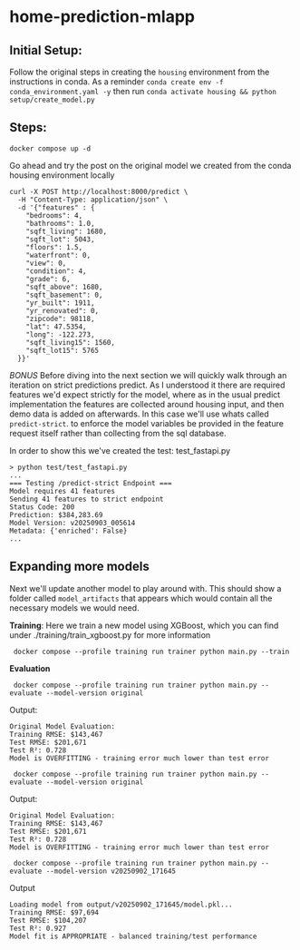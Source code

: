 # home-prediction-mlapp


## Initial Setup:
Follow the original steps in creating the `housing` environment from the instructions in conda.  As a reminder `conda create env -f conda_environment.yaml -y` then run `conda activate housing && python setup/create_model.py`


## Steps: 

```docker compose up -d```

Go ahead and try the post on the original model we created from the conda housing environment locally
```
curl -X POST http://localhost:8000/predict \
  -H "Content-Type: application/json" \
  -d '{"features" : {
    "bedrooms": 4,
    "bathrooms": 1.0,
    "sqft_living": 1680,
    "sqft_lot": 5043,
    "floors": 1.5,
    "waterfront": 0,
    "view": 0,
    "condition": 4,
    "grade": 6,
    "sqft_above": 1680,
    "sqft_basement": 0,
    "yr_built": 1911,
    "yr_renovated": 0,
    "zipcode": 98118,
    "lat": 47.5354,
    "long": -122.273,
    "sqft_living15": 1560,
    "sqft_lot15": 5765
  }}'
```

*BONUS* Before diving into the next section we will quickly walk through an iteration on strict predictions predict.  As I understood it there are required features we'd expect strictly for the model, where as in the usual predict implementation the features are collected around housing input, and then demo data is added on afterwards.  In this case we'll use whats called `predict-strict`. to enforce the model variables be provided in the feature request itself rather than collecting from the sql database.

In order to show this we've created the test: test_fastapi.py

```
> python test/test_fastapi.py
...
=== Testing /predict-strict Endpoint ===
Model requires 41 features
Sending 41 features to strict endpoint
Status Code: 200
Prediction: $384,283.69
Model Version: v20250903_005614
Metadata: {'enriched': False}
...
```

## Expanding more models

Next we'll update another model to play around with.  This should show a folder called `model_artifacts` that appears which would contain all the necessary models we would need. 

**Training**: Here we train a new model using XGBoost, which you can find under ./training/train_xgboost.py for more information

``` docker compose --profile training run trainer python main.py --train```

**Evaluation**

``` docker compose --profile training run trainer python main.py --evaluate --model-version original```

Output: 
```
Original Model Evaluation: 
Training RMSE: $143,467
Test RMSE: $201,671
Test R²: 0.728
Model is OVERFITTING - training error much lower than test error
```



``` docker compose --profile training run trainer python main.py --evaluate --model-version original```

Output: 
```
Original Model Evaluation: 
Training RMSE: $143,467
Test RMSE: $201,671
Test R²: 0.728
Model is OVERFITTING - training error much lower than test error
```

``` docker compose --profile training run trainer python main.py --evaluate --model-version v20250902_171645```

Output
```
Loading model from output/v20250902_171645/model.pkl...
Training RMSE: $97,694
Test RMSE: $104,207
Test R²: 0.927
Model fit is APPROPRIATE - balanced training/test performance
```